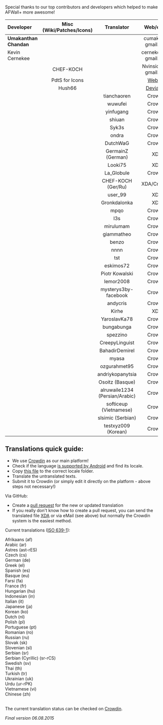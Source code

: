Special thanks to our top contributors and developers which helped to make AFWall+ more awesome!

| Developer| Misc (Wiki/Patches/Icons) | Translator | Web/eMail |
| :--- | :--: | :---: | :---: |
| **Umakanthan Chandan** | | | cumakt [at] gmail.com |
| Kevin Cernekee |  | | cernekee [at] gmail.com |
| | CHEF-KOCH |  | Nvinside [at] gmail.com |
| | PdtS for Icons | | [Website](http://pdts.net/) |
| | Hush66 | | [Devianart](http://www.hush66.devianart.com/) |
| | | tianchaoren | Crowdin |
| | | wuwufei | Crowdin |
| | | yinfugang | Crowdin |
| | | shiuan | Crowdin |
| | | Syk3s | Crowdin |
| | | ondra | Crowdin |
| | | DutchWaG | Crowdin |
| | | GermainZ (German) | XDA |
| | | Looki75 | XDA |
| | | La_Globule | Crowdin |
| | | CHEF-KOCH (Ger/Ru) | XDA/Crowdin |
| | | user_99 | XDA |
| | | Gronkdalonka | XDA |
| | | mpqo | Crowdin |
| | | l3s | Crowdin |
| | | mirulumam | Crowdin |
| | | giammatheo | Crowdin |
| | | benzo | Crowdin |
| | | nnnn | Crowdin |
| | | tst | Crowdin |
| | | eskimos72 | Crowdin |
| | | Piotr Kowalski| Crowdin |
| | | lemor2008| Crowdin |
| | | mysterys3by-facebook | Crowdin |
| | | andycris | Crowdin |
| | | Kirhe | XDA |
| | | YaroslavKa78 | Crowdin |
| | | bungabunga | Crowdin |
| | | spezzino | Crowdin |
| | | CreepyLinguist | Crowdin |
| | | BahadirDemirel | Crowdin |
| | | myasa | Crowdin |
| | | ozgurahmet95 | Crowdin |
| | | andriykopanytsia | Crowdin |
| | | Osoitz (Basque) | Crowdin |
| | | alruwaile1234 (Persian/Arabic) | Crowdin |
| | | softiceup (Vietnamese) | Crowdin |
| | | slsimic (Serbian) | Crowdin |
| | | testxyz009 (Korean) | Crowdin |


Translations quick guide:
------------

* We use [Crowdin](https://crowdin.com/project/afwall) as our main platform! 
* Check if the language [is supported by Android](http://stackoverflow.com/questions/7973023/what-is-the-list-of-supported-languages-locales-on-android) and find its locale.
* Copy [this file](https://github.com/ukanth/afwall/blob/master/aFWall/src/main/res/values/strings.xml) to the correct locale folder.
* Translate the untranslated texts.
* Submit it to Crowdin (or simply edit it directly on the platform - above steps not necessary!)

Via GitHub:
* Create a [pull request](https://help.github.com/articles/using-pull-requests) for the new or updated translation
* If you really don't know how to create a pull request, you can send the translated file [XDA](http://forum.xda-developers.com/showthread.php?t=1957231) or via eMail (see above) but normally the Crowdin system is the easiest method.


Current translations ([ISO 639-1](http://developer.android.com/reference/java/util/Locale.html)):

Afrikaans (af) <br>
Arabic (ar) <br>
Astres (ast-rES) <br>
Czech (cs) <br>
German (de) <br>
Greek (el) <br>
Spanish (es) <br>
Basque (eu) <br>
Farsi (fa) <br>
France (fr) <br>
Hungarian (hu) <br>
Indonesian (in) <br>
Italian (it) <br>
Japanese (ja) <br>
Korean (ko) <br>
Dutch (nl) <br>
Polish (pl) <br>
Portuguese (pt) <br>
Romanian (ro) <br>
Russian (ru) <br>
Slovak (sk) <br>
Slovenian (sl) <br>
Serbian (sr) <br>
Serbian (Cyrillic) (sr-rCS) <br>
Swedish (sv) <br>
Thai (th) <br>
Turkish (tr) <br>
Ukrainian (uk) <br>
Urdu (ur-rPK) <br>
Vietnamese (vi) <br>
Chinese (zh) <br>
<br>

The current translation status can be checked on [Crowdin](https://crowdin.com/project/afwall).

_Final version 06.08.2015_

